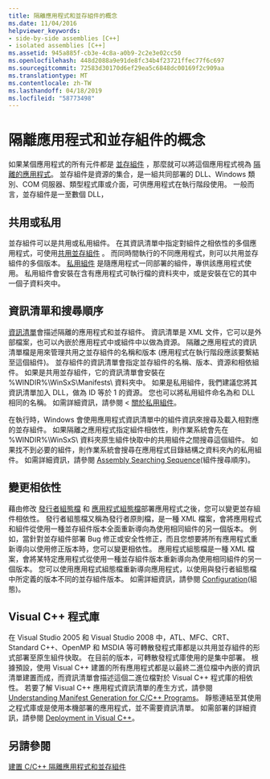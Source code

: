 ```yaml
---
title: 隔離應用程式和並存組件的概念
ms.date: 11/04/2016
helpviewer_keywords:
- side-by-side assemblies [C++]
- isolated assemblies [C++]
ms.assetid: 945a885f-cb3e-4c8a-a0b9-2c2e3e02cc50
ms.openlocfilehash: 448d2088a9e91de8fc34b4f23721ffec77f6c697
ms.sourcegitcommit: 72583d30170d6ef29ea5c6848dc00169f2c909aa
ms.translationtype: MT
ms.contentlocale: zh-TW
ms.lasthandoff: 04/18/2019
ms.locfileid: "58773498"
---
```

# <a name="concepts-of-isolated-applications-and-side-by-side-assemblies"></a>隔離應用程式和並存組件的概念

如果某個應用程式的所有元件都是 [並存組件](/windows/desktop/SbsCs/isolated-applications) ，那麼就可以將這個應用程式視為 [隔離的應用程式](/windows/desktop/SbsCs/about-side-by-side-assemblies-)。 並存組件是資源的集合，是一組共同部署的 DLL、Windows 類別、COM 伺服器、類型程式庫或介面，可供應用程式在執行階段使用。 一般而言，並存組件是一至數個 DLL，

## <a name="shared-or-private"></a>共用或私用

並存組件可以是共用或私用組件。 在其資訊清單中指定對組件之相依性的多個應用程式，可使用[共用並存組件](https://msdn.microsoft.com/library/aa375996.aspx) 。 而同時間執行的不同應用程式，則可以共用並存組件的多個版本。 [私用組件](/windows/desktop/SbsCs/about-private-assemblies-) 是隨應用程式一同部署的組件，專供該應用程式使用。 私用組件會安裝在含有應用程式可執行檔的資料夾中，或是安裝在它的其中一個子資料夾中。

## <a name="manifests-and-search-order"></a>資訊清單和搜尋順序

[資訊清單](/windows/desktop/sbscs/manifests)會描述隔離的應用程式和並存組件。 資訊清單是 XML 文件，它可以是外部檔案，也可以內嵌於應用程式中或組件中以做為資源。 隔離之應用程式的資訊清單檔是用來管理共用之並存組件的名稱和版本 (應用程式在執行階段應該要繫結至這個組件)。 並存組件的資訊清單會指定並存組件的名稱、版本、資源和相依組件。 如果是共用並存組件，它的資訊清單會安裝在 %WINDIR%\WinSxS\Manifests\ 資料夾中。 如果是私用組件，我們建議您將其資訊清單加入 DLL，做為 ID 等於 1 的資源。 您也可以將私用組件命名為和 DLL 相同的名稱。 如需詳細資訊，請參閱 <<c0> [ 關於私用組件](/windows/desktop/SbsCs/about-private-assemblies-)。

在執行時，Windows 會使用應用程式資訊清單中的組件資訊來搜尋及載入相對應的並存組件。 如果隔離之應用程式指定組件相依性，則作業系統會先在 %WINDIR%\WinSxS\ 資料夾原生組件快取中的共用組件之間搜尋這個組件。 如果找不到必要的組件，則作業系統會搜尋在應用程式目錄結構之資料夾內的私用組件。 如需詳細資訊，請參閱 [Assembly Searching Sequence](/windows/desktop/SbsCs/assembly-searching-sequence)(組件搜尋順序)。

## <a name="changing-dependencies"></a>變更相依性

藉由修改 [發行者組態檔](/windows/desktop/SbsCs/publisher-configuration-files) 和 [應用程式組態檔](/windows/desktop/SbsCs/application-configuration-files)部署應用程式之後，您可以變更並存組件相依性。 發行者組態檔又稱為發行者原則檔，是一種 XML 檔案，會將應用程式和組件從使用一種並存組件版本全面重新導向為使用相同組件的另一個版本。 例如，當針對並存組件部署 Bug 修正或安全性修正，而且您想要將所有應用程式重新導向以使用修正版本時，您可以變更相依性。 應用程式組態檔是一種 XML 檔案，會將某特定應用程式從使用一種並存組件版本重新導向為使用相同組件的另一個版本。 您可以使用應用程式組態檔重新導向應用程式，以使用與發行者組態檔中所定義的版本不同的並存組件版本。 如需詳細資訊，請參閱 [Configuration](/windows/desktop/SbsCs/configuration)(組態)。

## <a name="visual-c-libraries"></a>Visual C++ 程式庫

在 Visual Studio 2005 和 Visual Studio 2008 中，ATL、MFC、CRT、Standard C++、OpenMP 和 MSDIA 等可轉散發程式庫都是以共用並存組件的形式部署至原生組件快取。 在目前的版本，可轉散發程式庫使用的是集中部署。 根據預設，使用 Visual C++ 建置的所有應用程式都是以最終二進位檔中內嵌的資訊清單建置而成，而資訊清單會描述這個二進位檔對於 Visual C++ 程式庫的相依性。 若要了解 Visual C++ 應用程式資訊清單的產生方式，請參閱 [Understanding Manifest Generation for C/C++ Programs](understanding-manifest-generation-for-c-cpp-programs.md)。 靜態連結至其使用之程式庫或是使用本機部署的應用程式，並不需要資訊清單。 如需部署的詳細資訊，請參閱 [Deployment in Visual C++](../windows/deployment-in-visual-cpp.md)。

## <a name="see-also"></a>另請參閱

[建置 C/C++ 隔離應用程式和並存組件](building-c-cpp-isolated-applications-and-side-by-side-assemblies.md)
